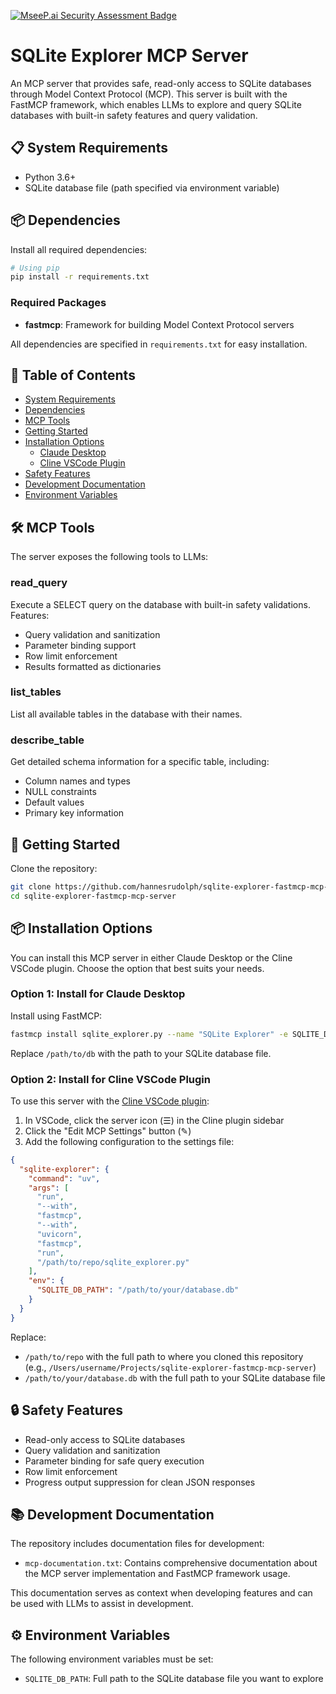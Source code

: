 [![MseeP.ai Security Assessment Badge](https://mseep.net/pr/hannesrudolph-sqlite-explorer-fastmcp-mcp-server-badge.png)](https://mseep.ai/app/hannesrudolph-sqlite-explorer-fastmcp-mcp-server)

# SQLite Explorer MCP Server

An MCP server that provides safe, read-only access to SQLite databases through Model Context Protocol (MCP). This server is built with the FastMCP framework, which enables LLMs to explore and query SQLite databases with built-in safety features and query validation.

## 📋 System Requirements

- Python 3.6+
- SQLite database file (path specified via environment variable)

## 📦 Dependencies

Install all required dependencies:

```bash
# Using pip
pip install -r requirements.txt
```

### Required Packages
- **fastmcp**: Framework for building Model Context Protocol servers

All dependencies are specified in `requirements.txt` for easy installation.

## 📑 Table of Contents
- [System Requirements](#-system-requirements)
- [Dependencies](#-dependencies)
- [MCP Tools](#%EF%B8%8F-mcp-tools)
- [Getting Started](#-getting-started)
- [Installation Options](#-installation-options)
  - [Claude Desktop](#option-1-install-for-claude-desktop)
  - [Cline VSCode Plugin](#option-2-install-for-cline-vscode-plugin)
- [Safety Features](#-safety-features)
- [Development Documentation](#-development-documentation)
- [Environment Variables](#%EF%B8%8F-environment-variables)

## 🛠️ MCP Tools

The server exposes the following tools to LLMs:

### read_query
Execute a SELECT query on the database with built-in safety validations. Features:
- Query validation and sanitization
- Parameter binding support
- Row limit enforcement
- Results formatted as dictionaries

### list_tables 
List all available tables in the database with their names.

### describe_table
Get detailed schema information for a specific table, including:
- Column names and types
- NULL constraints
- Default values
- Primary key information

## 🚀 Getting Started

Clone the repository:

```bash
git clone https://github.com/hannesrudolph/sqlite-explorer-fastmcp-mcp-server.git
cd sqlite-explorer-fastmcp-mcp-server
```

## 📦 Installation Options

You can install this MCP server in either Claude Desktop or the Cline VSCode plugin. Choose the option that best suits your needs.

### Option 1: Install for Claude Desktop

Install using FastMCP:

```bash
fastmcp install sqlite_explorer.py --name "SQLite Explorer" -e SQLITE_DB_PATH=/path/to/db
```

Replace `/path/to/db` with the path to your SQLite database file.

### Option 2: Install for Cline VSCode Plugin

To use this server with the [Cline VSCode plugin](http://cline.bot):

1. In VSCode, click the server icon (☰) in the Cline plugin sidebar
2. Click the "Edit MCP Settings" button (✎)
3. Add the following configuration to the settings file:

```json
{
  "sqlite-explorer": {
    "command": "uv",
    "args": [
      "run",
      "--with",
      "fastmcp",
      "--with",
      "uvicorn",
      "fastmcp",
      "run",
      "/path/to/repo/sqlite_explorer.py"
    ],
    "env": {
      "SQLITE_DB_PATH": "/path/to/your/database.db"
    }
  }
}
```

Replace:
- `/path/to/repo` with the full path to where you cloned this repository (e.g., `/Users/username/Projects/sqlite-explorer-fastmcp-mcp-server`)
- `/path/to/your/database.db` with the full path to your SQLite database file

## 🔒 Safety Features

- Read-only access to SQLite databases
- Query validation and sanitization
- Parameter binding for safe query execution
- Row limit enforcement
- Progress output suppression for clean JSON responses

## 📚 Development Documentation

The repository includes documentation files for development:

- `mcp-documentation.txt`: Contains comprehensive documentation about the MCP server implementation and FastMCP framework usage.

This documentation serves as context when developing features and can be used with LLMs to assist in development.

## ⚙️ Environment Variables

The following environment variables must be set:

- `SQLITE_DB_PATH`: Full path to the SQLite database file you want to explore

